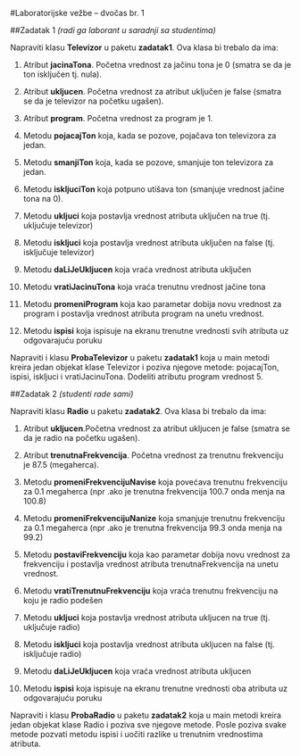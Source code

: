 #Laboratorijske vežbe – dvočas br. 1

##Zadatak 1
*(radi ga laborant u saradnji sa studentima)*

Napraviti klasu **Televizor** u paketu **zadatak1**. Ova klasa bi trebalo da ima: 

1. Atribut **jacinaTona**. Početna vrednost za jačinu tona je 0 (smatra se da je ton isključen tj. nula).

2. Atribut **ukljucen**. Početna vrednost za atribut uključen je false (smatra se da je televizor na početku ugašen).

3. Atribut **program**. Početna vrednost za program je 1.

4. Metodu **pojacajTon** koja, kada se pozove, pojačava ton televizora za jedan. 

5. Metodu **smanjiTon** koja, kada se pozove, smanjuje ton televizora za jedan. 

6. Metodu **iskljuciTon** koja potpuno utišava ton (smanjuje vrednost jačine tona na 0).

7. Metodu **ukljuci** koja postavlja vrednost atributa uključen na true (tj. uključuje televizor)

8. Metodu **iskljuci** koja postavlja vrednost atributa uključen na false (tj. isključuje televizor)

9. Metodu **daLiJeUkljucen** koja vraća vrednost atributa uključen

10. Metodu **vratiJacinuTona** koja vraća trenutnu vrednost jačine tona

11. Metodu **promeniProgram** koja kao parametar dobija novu vrednost za program i postavlja vrednost atributa program na unetu vrednost.

12. Metodu **ispisi** koja ispisuje na ekranu trenutne vrednosti svih atributa uz odgovarajuću poruku

Napraviti i klasu **ProbaTelevizor** u paketu **zadatak1** koja u main metodi kreira jedan objekat klase Televizor i poziva njegove metode: pojacajTon, ispisi, iskljuci i vratiJacinuTona. Dodeliti atributu program vrednost 5.


##Zadatak 2
*(studenti rade sami)*

Napraviti klasu **Radio** u paketu **zadatak2**. Ova klasa bi trebalo da ima:

1. Atribut **ukljucen**.Početna vrednost za atribut ukljucen je false (smatra se da je radio na početku ugašen).

2. Atribut **trenutnaFrekvencija**. Početna vrednost za trenutnu frekvenciju je 87.5 (megaherca).

3. Metodu **promeniFrekvencijuNavise** koja povećava trenutnu frekvenciju za 0.1 megaherca (npr .ako je trenutna frekvencija 100.7 onda menja na 100.8)

4. Metodu **promeniFrekvencijuNanize** koja smanjuje trenutnu frekvenciju za 0.1 megaherca (npr .ako je trenutna frekvencija 99.3 onda menja na 99.2)

5. Metodu **postaviFrekvenciju** koja kao parametar dobija novu vrednost za frekvenciju i postavlja vrednost atributa trenutnaFrekvencija na unetu vrednost.

6. Metodu **vratiTrenutnuFrekvenciju** koja vraća trenutnu frekvenciju na koju je radio podešen

7. Metodu **ukljuci** koja postavlja vrednost atributa ukljucen na true (tj. uključuje radio)

8. Metodu **iskljuci** koja postavlja vrednost atributa ukljucen na false (tj. isključuje radio)

9. Metodu **daLiJeUkljucen** koja vraća vrednost atributa ukljucen

10. Metodu **ispisi** koja ispisuje na ekranu trenutne vrednosti oba atributa uz odgovarajuću poruku

Napraviti i klasu **ProbaRadio** u paketu **zadatak2** koja u main metodi kreira jedan objekat klase Radio i poziva sve njegove metode. Posle poziva svake metode pozvati metodu ispisi i uočiti razlike u trenutnim vrednostima atributa.